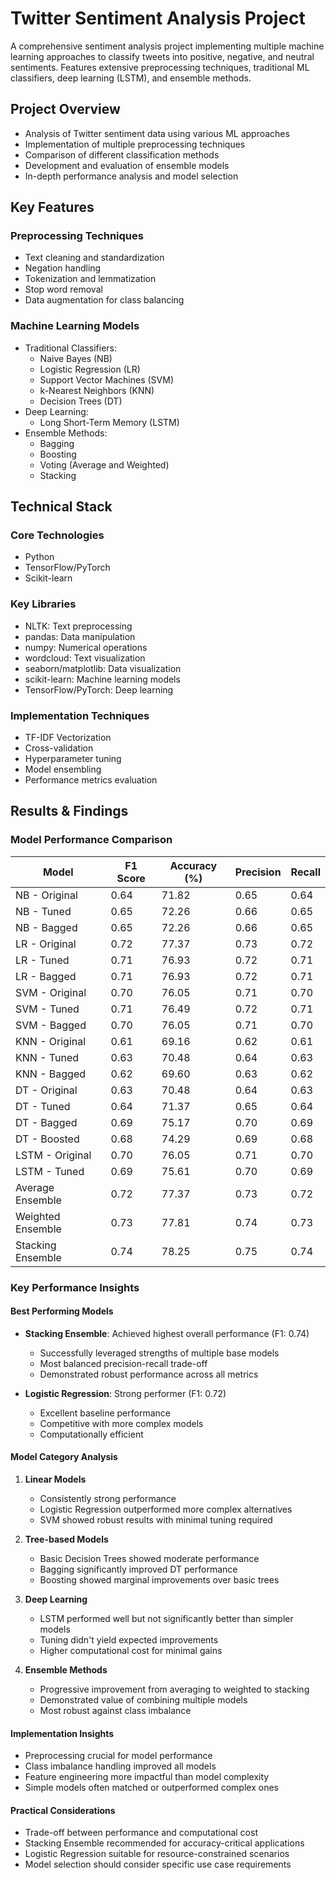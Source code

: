 # Twitter Sentiment Analysis Project

A comprehensive sentiment analysis project implementing multiple machine learning approaches to classify tweets into positive, negative, and neutral sentiments. Features extensive preprocessing techniques, traditional ML classifiers, deep learning (LSTM), and ensemble methods.

## Project Overview
- Analysis of Twitter sentiment data using various ML approaches
- Implementation of multiple preprocessing techniques
- Comparison of different classification methods
- Development and evaluation of ensemble models
- In-depth performance analysis and model selection

## Key Features
### Preprocessing Techniques
- Text cleaning and standardization
- Negation handling
- Tokenization and lemmatization
- Stop word removal
- Data augmentation for class balancing

### Machine Learning Models
- Traditional Classifiers:
  - Naive Bayes (NB)
  - Logistic Regression (LR)
  - Support Vector Machines (SVM)
  - k-Nearest Neighbors (KNN)
  - Decision Trees (DT)
- Deep Learning:
  - Long Short-Term Memory (LSTM)
- Ensemble Methods:
  - Bagging
  - Boosting
  - Voting (Average and Weighted)
  - Stacking

## Technical Stack
### Core Technologies
- Python
- TensorFlow/PyTorch
- Scikit-learn

### Key Libraries
- NLTK: Text preprocessing
- pandas: Data manipulation
- numpy: Numerical operations
- wordcloud: Text visualization
- seaborn/matplotlib: Data visualization
- scikit-learn: Machine learning models
- TensorFlow/PyTorch: Deep learning

### Implementation Techniques
- TF-IDF Vectorization
- Cross-validation
- Hyperparameter tuning
- Model ensembling
- Performance metrics evaluation

## Results & Findings
### Model Performance Comparison
| Model                 | F1 Score | Accuracy (%) | Precision | Recall |
|----------------------|----------|--------------|-----------|---------|
| NB - Original        | 0.64     | 71.82        | 0.65      | 0.64    |
| NB - Tuned          | 0.65     | 72.26        | 0.66      | 0.65    |
| NB - Bagged         | 0.65     | 72.26        | 0.66      | 0.65    |
| LR - Original       | 0.72     | 77.37        | 0.73      | 0.72    |
| LR - Tuned          | 0.71     | 76.93        | 0.72      | 0.71    |
| LR - Bagged         | 0.71     | 76.93        | 0.72      | 0.71    |
| SVM - Original      | 0.70     | 76.05        | 0.71      | 0.70    |
| SVM - Tuned         | 0.71     | 76.49        | 0.72      | 0.71    |
| SVM - Bagged        | 0.70     | 76.05        | 0.71      | 0.70    |
| KNN - Original      | 0.61     | 69.16        | 0.62      | 0.61    |
| KNN - Tuned         | 0.63     | 70.48        | 0.64      | 0.63    |
| KNN - Bagged        | 0.62     | 69.60        | 0.63      | 0.62    |
| DT - Original       | 0.63     | 70.48        | 0.64      | 0.63    |
| DT - Tuned          | 0.64     | 71.37        | 0.65      | 0.64    |
| DT - Bagged         | 0.69     | 75.17        | 0.70      | 0.69    |
| DT - Boosted        | 0.68     | 74.29        | 0.69      | 0.68    |
| LSTM - Original     | 0.70     | 76.05        | 0.71      | 0.70    |
| LSTM - Tuned        | 0.69     | 75.61        | 0.70      | 0.69    |
| Average Ensemble    | 0.72     | 77.37        | 0.73      | 0.72    |
| Weighted Ensemble   | 0.73     | 77.81        | 0.74      | 0.73    |
| Stacking Ensemble   | 0.74     | 78.25        | 0.75      | 0.74    |

### Key Performance Insights

#### Best Performing Models
- **Stacking Ensemble**: Achieved highest overall performance (F1: 0.74)
  - Successfully leveraged strengths of multiple base models
  - Most balanced precision-recall trade-off
  - Demonstrated robust performance across all metrics

- **Logistic Regression**: Strong performer (F1: 0.72)
  - Excellent baseline performance
  - Competitive with more complex models
  - Computationally efficient

#### Model Category Analysis
1. **Linear Models**
   - Consistently strong performance
   - Logistic Regression outperformed more complex alternatives
   - SVM showed robust results with minimal tuning required

2. **Tree-based Models**
   - Basic Decision Trees showed moderate performance
   - Bagging significantly improved DT performance
   - Boosting showed marginal improvements over basic trees

3. **Deep Learning**
   - LSTM performed well but not significantly better than simpler models
   - Tuning didn't yield expected improvements
   - Higher computational cost for minimal gains

4. **Ensemble Methods**
   - Progressive improvement from averaging to weighted to stacking
   - Demonstrated value of combining multiple models
   - Most robust against class imbalance

#### Implementation Insights
- Preprocessing crucial for model performance
- Class imbalance handling improved all models
- Feature engineering more impactful than model complexity
- Simple models often matched or outperformed complex ones

#### Practical Considerations
- Trade-off between performance and computational cost
- Stacking Ensemble recommended for accuracy-critical applications
- Logistic Regression suitable for resource-constrained scenarios
- Model selection should consider specific use case requirements
